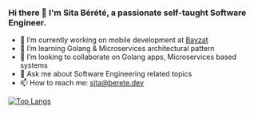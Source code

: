 ### Hi there 👋 I'm Sita Bérété, a passionate self-taught Software Engineer.

- 🔭 I’m currently working on mobile development at [Bayzat](http://bayzat.com)
- 🌱 I’m learning Golang & Microservices architectural pattern
- 👯 I’m looking to collaborate on Golang apps, Microservices based systems
- 💬 Ask me about Software Engineering related topics
- 📫 How to reach me: sita@berete.dev
<!--- 😄 Pronouns: he/him --->
<!--- - ⚡ Fun fact: ...--->

<!--- [![Sita's GitHub stats](https://github-readme-stats.vercel.app/api?username=sitatec&count_private=true&show_icons=true)](https://github.com/anuraghazra/github-readme-stats) --->
[![Top Langs](https://github-readme-stats.vercel.app/api/top-langs/?username=sitatec&langs_count=10&layout=compact&custom_title=Repos%27%20languages&hide=html,css,shell,plpgsql,qmake,ruby,twig,objective-c,purebasic)](https://github.com/anuraghazra/github-readme-stats)
